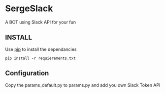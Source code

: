 # SergeSlack
A BOT using Slack API for your fun

## INSTALL
Use [pip](https://pip.pypa.io/en/stable/installing/) to install the dependancies

```
pip install -r requierements.txt
```

## Configuration
Copy the params_default.py to params.py and add you own Slack Token API
